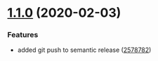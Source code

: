 # [1.1.0](https://github.com/tapps-io/tapp/compare/v1.0.4...v1.1.0) (2020-02-03)


### Features

* added git push to semantic release ([2578782](https://github.com/tapps-io/tapp/commit/2578782437baa94912c3d8f6f635c8d132c2daea))

